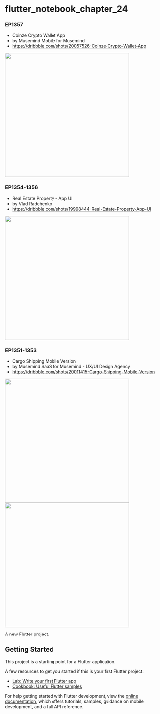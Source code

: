 # flutter_notebook_chapter_24



### EP1357
- Coinze Crypto Wallet App
- by Musemind Mobile for Musemind
- https://dribbble.com/shots/20057526-Coinze-Crypto-Wallet-App

<img src="https://cdn.dribbble.com/userupload/4096264/file/original-315632175ccb9eff60af85e2d5aeaf7e.png?compress=1&resize=1600x1200" width="400px"/>

### EP1354-1356

- Real Estate Property - App UI
- by Vlad Radchenko
- https://dribbble.com/shots/19998444-Real-Estate-Property-App-UI

<img src="https://cdn.dribbble.com/userupload/4059194/file/original-055845d45489e4b8508edf0d0f65ce4f.png?compress=1&resize=1600x1200" width="400px"/>

### EP1351-1353

- Cargo Shipping Mobile Version
- by Musemind SaaS for Musemind - UX/UI Design Agency
- https://dribbble.com/shots/20011415-Cargo-Shipping-Mobile-Version

<img src="https://cdn.dribbble.com/userupload/4065652/file/original-9e07bf125ed0451848db5fcfc8b31756.png?compress=1&resize=1600x1200" width="400px"/>
<img src="https://cdn.dribbble.com/userupload/4065665/file/original-3e4fd844dfdadee68ab60ccea3c58bdf.png?compress=1&resize=1600x1200" width="400px"/>

A new Flutter project.

## Getting Started

This project is a starting point for a Flutter application.

A few resources to get you started if this is your first Flutter project:

- [Lab: Write your first Flutter app](https://docs.flutter.dev/get-started/codelab)
- [Cookbook: Useful Flutter samples](https://docs.flutter.dev/cookbook)

For help getting started with Flutter development, view the
[online documentation](https://docs.flutter.dev/), which offers tutorials,
samples, guidance on mobile development, and a full API reference.
